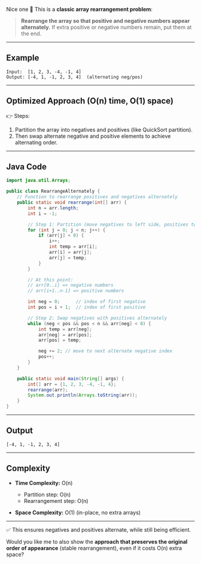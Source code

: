 Nice one 🚀 This is a **classic array rearrangement problem**:

> **Rearrange the array so that positive and negative numbers appear alternately.**
> If extra positive or negative numbers remain, put them at the end.

---

## **Example**

```
Input:  [1, 2, 3, -4, -1, 4]
Output: [-4, 1, -1, 2, 3, 4]  (alternating neg/pos)
```

---

## **Optimized Approach (O(n) time, O(1) space)**

👉 Steps:

1. Partition the array into negatives and positives (like QuickSort partition).
2. Then swap alternate negative and positive elements to achieve alternating order.

---

## **Java Code**

```java
import java.util.Arrays;

public class RearrangeAlternately {
    // Function to rearrange positives and negatives alternately
    public static void rearrange(int[] arr) {
        int n = arr.length;
        int i = -1;

        // Step 1: Partition (move negatives to left side, positives to right)
        for (int j = 0; j < n; j++) {
            if (arr[j] < 0) {
                i++;
                int temp = arr[i];
                arr[i] = arr[j];
                arr[j] = temp;
            }
        }

        // At this point:
        // arr[0..i] => negative numbers
        // arr[i+1..n-1] => positive numbers

        int neg = 0;      // index of first negative
        int pos = i + 1;  // index of first positive

        // Step 2: Swap negatives with positives alternately
        while (neg < pos && pos < n && arr[neg] < 0) {
            int temp = arr[neg];
            arr[neg] = arr[pos];
            arr[pos] = temp;

            neg += 2; // move to next alternate negative index
            pos++;
        }
    }

    public static void main(String[] args) {
        int[] arr = {1, 2, 3, -4, -1, 4};
        rearrange(arr);
        System.out.println(Arrays.toString(arr));
    }
}
```

---

## **Output**

```
[-4, 1, -1, 2, 3, 4]
```

---

## **Complexity**

* **Time Complexity:** O(n)

  * Partition step: O(n)
  * Rearrangement step: O(n)
* **Space Complexity:** O(1) (in-place, no extra arrays)

---

✅ This ensures negatives and positives alternate, while still being efficient.

Would you like me to also show the **approach that preserves the original order of appearance** (stable rearrangement), even if it costs O(n) extra space?
